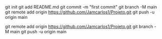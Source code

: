 git init
git add README.md
git commit -m "first commit"
git branch -M main
git remote add origin https://github.com/Jamcarlos1/Projeto.git
git push -u origin main

git remote add origin https://github.com/Jamcarlos1/Projeto.git
git branch -M main
git push -u origin main